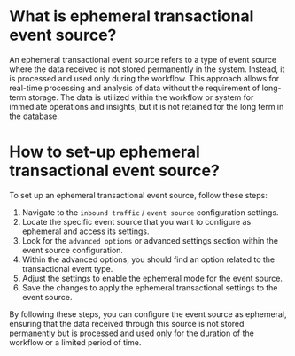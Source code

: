 # What is ephemeral transactional event source?

An ephemeral transactional event source refers to a type of event source where the data received is not stored
permanently in the system. Instead, it is processed and used only during the workflow. This approach allows for
real-time processing and analysis of data without the requirement of long-term storage. The data is utilized within the
workflow or system for immediate operations and insights, but it is not retained for the long term in the database.

# How to set-up ephemeral transactional event source?

To set up an ephemeral transactional event source, follow these steps:

1. Navigate to the `inbound traffic` / `event source` configuration settings.
2. Locate the specific event source that you want to configure as ephemeral and access its settings.
3. Look for the `advanced options` or advanced settings section within the event source configuration.
4. Within the advanced options, you should find an option related to the transactional event type.
5. Adjust the settings to enable the ephemeral mode for the event source. 
6. Save the changes to apply the ephemeral transactional settings to the event source.

By following these steps, you can configure the event source as ephemeral, ensuring that the data received through this
source is not stored permanently but is processed and used only for the duration of the workflow or a limited period of
time.